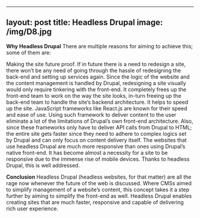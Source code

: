 
---
layout: post
title: Headless Drupal
image: /img/D8.jpg
---




**Why Headless Drupal**
There are multiple reasons for aiming to achieve this; some of them are:

Making the site future proof. If in future there is a need to redesign a site, there won’t be any need of going through the hassle of redesigning the back-end and setting up services again. Since the logic of the website and the content management is handled by Drupal, redesigning a site visually would only require tinkering with the front-end.
It completely frees up the front-end team to work on the way the site looks, in-turn freeing up the back-end team to handle the site’s backend architecture.
It helps to speed up the site. JavaScript frameworks like React.js are known for their speed and ease of use. Using such framework to deliver content to the user eliminate a lot of the limitations of Drupal’s own front-end architecture. Also, since these frameworks only have to deliver API calls from Drupal to HTML; the entire site gets faster since they need to adhere to complex logics set by Drupal and can only focus on content delivery itself.
The websites that use headless Drupal are much more responsive than ones using Drupal’s native front-end. It has become almost a necessity for a site to be responsive due to the immense rise of mobile devices. Thanks to headless Drupal, this is well addressed.
 

**Conclusion**
Headless Drupal (headless websites, for that matter) are all the rage now whenever the future of the web is discussed. Where CMSs aimed to simplify management of a website’s content, this concept takes it a step further by aiming to simplify the front-end as well. Headless Drupal enables creating sites that are much faster, responsive and capable of delivering rich user experience.
